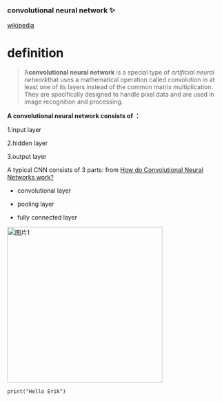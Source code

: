 ### convolutional neural network ✨

[wikipedia](https://zh.wikipedia.org/wiki/%E5%8D%B7%E7%A7%AF%E7%A5%9E%E7%BB%8F%E7%BD%91%E7%BB%9C)
# definition

>A**convolutional neural network** is a special type of *artificial neural network*that uses a mathematical operation called convolution in at least one of its layers instead of the common matrix multiplication. They are specifically designed to handle pixel data and are used in image recognition and processing.

**A convolutional neural network consists of ：**

1.input layer

2.hidden layer

3.output layer

A typical CNN consists of 3 parts: from [How do Convolutional Neural Networks work?](https://brohrer.mcknote.com/zh-Hant/how_machine_learning_works/how_convolutional_neural_networks_work.html)

- convolutional layer
* pooling layer
+ fully connected layer



<img width="360" alt="图片1" src="https://user-images.githubusercontent.com/129284280/229670753-705a9bbb-ca52-4d28-b210-52681796990b.png">

`print("Hello Erik")`
